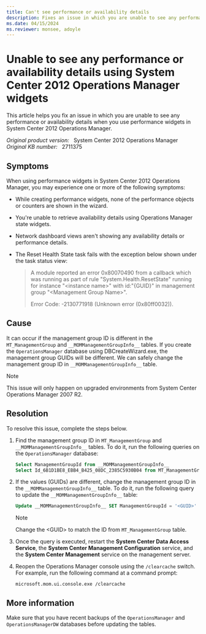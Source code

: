 ```yaml
---
title: Can't see performance or availability details
description: Fixes an issue in which you are unable to see any performance or availability details when you use performance widgets in System Center 2012 Operations Manager.
ms.date: 04/15/2024
ms.reviewer: monsee, adoyle
---
```

# Unable to see any performance or availability details using System Center 2012 Operations Manager widgets

This article helps you fix an issue in which you are unable to see any performance or availability details when you use performance widgets in System Center 2012 Operations Manager.

_Original product version:_ &nbsp; System Center 2012 Operations Manager  
_Original KB number:_ &nbsp; 2711375

## Symptoms

When using performance widgets in System Center 2012 Operations Manager, you may experience one or more of the following symptoms:

- While creating performance widgets, none of the performance objects or counters are shown in the wizard.
- You're unable to retrieve availability details using Operations Manager state widgets.
- Network dashboard views aren't showing any availability details or performance details.
- The Reset Health State task fails with the exception below shown under the task status view:

    > A module reported an error 0x80070490 from a callback which was running as part of rule "System.Health.ResetState" running for instance "\<instance name>" with id:"{GUID}" in management group "\<Management Group Name>".
    >
    > Error Code: -2130771918 (Unknown error (0x80ff0032)).

## Cause

It can occur if the management group ID is different in the `MT_ManagementGroup` and `__MOMManagementGroupInfo__` tables. If you create the `OperationsManager` database using DBCreateWizard.exe, the management group GUIDs will be different. We can safely change the management group ID in `__MOMManagementGroupInfo__` table.

> [!NOTE]
> This issue will only happen on upgraded environments from System Center Operations Manager 2007 R2.

## Resolution

To resolve this issue, complete the steps below.

1. Find the management group ID in `MT_ManagementGroup` and `__MOMManagementGroupInfo__` tables. To do it, run the following queries on the `OperationsManager` database:

    ```sql
    Select ManagementGroupId from __MOMManagementGroupInfo__
    Select Id_6B1D1BE8_EBB4_B425_08DC_2385C5930B04 from MT_ManagementGroup
    ```

2. If the values (GUIDs) are different, change the management group ID in the `__MOMManagementGroupInfo__` table. To do it, run the following query to update the `__MOMManagementGroupInfo__` table:

    ```sql
    Update __MOMManagementGroupInfo__ SET ManagementGroupId = '<GUID>'
    ```

    > [!NOTE]
    > Change the \<GUID> to match the ID from `MT_ManagementGroup` table.

3. Once the query is executed, restart the **System Center Data Access Service**, the **System Center Management Configuration** service, and the **System Center Management** service on the management server.

4. Reopen the Operations Manager console using the `/clearcache` switch. For example, run the following command at a command prompt:

    ```console
    microsoft.mom.ui.console.exe /clearcache
    ```

## More information

Make sure that you have recent backups of the `OperationsManager` and `OperationsManagerDW` databases before updating the tables.

